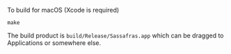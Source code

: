 To build for macOS (Xcode is required)

```
make
```

The build product is `build/Release/Sassafras.app` which can be dragged to Applications or somewhere else.
